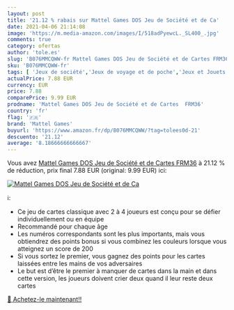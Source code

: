 ```yaml
---
layout: post
title: '21.12 % rabais sur Mattel Games DOS Jeu de Société et de Ca'
date: 2021-04-06 21:14:08
image: 'https://m.media-amazon.com/images/I/518adPyewcL._SL400_.jpg'
comments: true
category: ofertas
author: 'tole.es'
slug: 'B076MMCQWW-fr Mattel Games DOS Jeu de Société et de Cartes FRM36'
sku: 'B076MMCQWW-fr'
tags: [ 'Jeux de société','Jeux de voyage et de poche','Jeux et Jouets','Jeux et jouets','mattel games', ]
actualPrice: 7.88 EUR
currency: EUR
price: 7.88
comparePrice: 9.99 EUR
prodname: 'Mattel Games DOS Jeu de Société et de Cartes  FRM36'
country: 'fr'
flag: '🇫🇷'
brand: 'Mattel Games'
buyurl: 'https://www.amazon.fr/dp/B076MMCQWW/?tag=tolees0d-21'
descuento: '21.12'
average: '8.18666666666667'
---
```


Vous avez [Mattel Games DOS Jeu de Société et de Cartes  FRM36](https://www.amazon.fr/dp/B076MMCQWW/?tag=tolees0d-21)  à  21.12 % de réduction, prix final  7.88 EUR (original: 9.99 EUR) ici:

[![Mattel Games DOS Jeu de Société et de Ca](https://m.media-amazon.com/images/I/518adPyewcL._SL400_.jpg)](https://www.amazon.fr/dp/B076MMCQWW/?tag=tolees0d-21)

ℹ️:

- Ce jeu de cartes classique avec 2 à 4 joueurs est conçu pour se défier individuellement ou en équipe
- Recommandé pour chaque âge
- Les numéros correspondants sont les plus importants, mais vous obtiendrez des points bonus si vous combinez les couleurs lorsque vous atteignez un score de 200
- Si vous sortez le premier, vous gagnez des points pour les cartes laissées entre les mains de vos adversaires
- Le but est d’être le premier à manquer de cartes dans la main et dans cette version, les joueurs doivent crier deux quand il leur reste deux cartes

[🛒 Achetez-le maintenant!!](https://www.amazon.fr/dp/B076MMCQWW/?tag=tolees0d-21)

